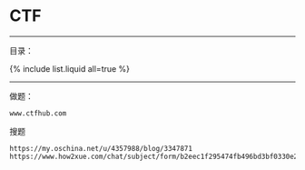 #  CTF

---

目录：

{% include list.liquid all=true %}

---

做题：

```
www.ctfhub.com
```

搜题

```
https://my.oschina.net/u/4357988/blog/3347871
https://www.how2xue.com/chat/subject/form/b2eec1f295474fb496bd3bf0330e25da
```